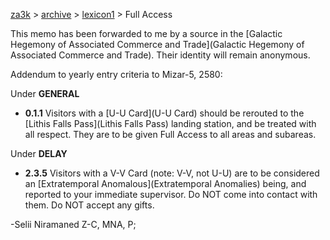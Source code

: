 [za3k](/) > [archive](/archive) > [lexicon1](/archive/lexicon1) > Full Access

This memo has been forwarded to me by a source in the [Galactic Hegemony of Associated Commerce and Trade](Galactic Hegemony of Associated Commerce and Trade). Their identity will remain anonymous.

Addendum to yearly entry criteria to Mizar-5, 2580:

Under **GENERAL**  
   - **0.1.1** Visitors with a [U-U Card](U-U Card) should be rerouted to the [Lithis Falls Pass](Lithis Falls Pass) landing station, and be treated with all respect. They are to be given Full Access to all areas and subareas.

Under **DELAY**  
   - **2.3.5** Visitors with a V-V Card (note: V-V, not U-U) are to be considered an [Extratemporal Anomalous](Extratemporal Anomalies) being, and reported to your immediate supervisor. Do NOT come into contact with them. Do NOT accept any gifts.

-Selii Niramaned Z-C, MNA, P;
